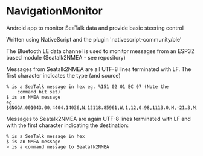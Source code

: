 # NavigationMonitor
Android app to monitor SeaTalk data and provide basic steering control 

Written using NativeScript and the plugin 'nativescript-community/ble'

The Bluetooth LE data channel is used to monitor messages from an
ESP32 based module (Seatalk2NMEA - see repository)

Messages from Seatalk2NMEA are all UTF-8 lines terminated with LF. The
first character indicates the type (and source)

	% is a SeaTalk message in hex eg. %151 02 01 EC 07 (Note the 
		command bit set)
	$ is an NMEA message 
	eg. $GNGGA,001043.00,4404.14036,N,12118.85961,W,1,12,0.98,1113.0,M,-21.3,M,,*47

Messages to Seatalk2NMEA are again UTF-8 lines terminated with LF and 
with the first character indicating the destination:

	% is a SeaTalk message in hex
	$ is an NMEA message 
	> is a command message to Seatalk2NMEA

